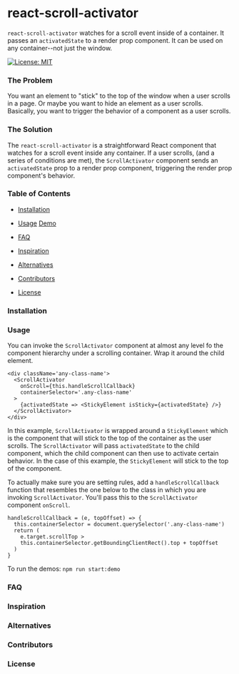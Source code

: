 # react-scroll-activator
`react-scroll-activator` watches for a scroll event inside of a container. It passes an `activatedState` to a render prop component.
It can be used on any container--not just the window.  

[![License: MIT](https://img.shields.io/badge/License-MIT-yellow.svg)](https://opensource.org/licenses/MIT)

### The Problem
You want an element to "stick" to the top of the window when a user scrolls in a page. Or maybe you want to hide an element as a user scrolls. Basically, you want to trigger the behavior of a component as a user scrolls. 

### The Solution
The `react-scroll-activator` is a straightforward React component that watches for a scroll event inside any container. If a user scrolls, (and a series of conditions are met), the `ScrollActivator` component sends an `activatedState` prop to a render prop component, triggering the render prop component's behavior. 

<!-- START doctoc generated TOC please keep comment here to allow auto update -->
<!-- DON'T EDIT THIS SECTION, INSTEAD RE-RUN doctoc TO UPDATE -->
### Table of Contents

- [Installation](#installation)
- [Usage](#usage)
  [Demo](https://raw.githubusercontent.com/maecapozzi/react-scroll-activator/master/examples/index.html)

- [FAQ](#faq)
- [Inspiration](#inspiration)
- [Alternatives](#alternatives)
- [Contributors](#contributors)
- [License](#license)

<!-- END doctoc generated TOC please keep comment here to allow auto update -->
  
### Installation
### Usage

You can invoke the `ScrollActivator` component at almost any level fo the component hierarchy under a scrolling container. Wrap it around the child element.

```
<div className='any-class-name'>
  <ScrollActivator
    onScroll={this.handleScrollCallback}
    containerSelector='.any-class-name'
  >
    {activatedState => <StickyElement isSticky={activatedState} />}
  </ScrollActivator>
</div>
```
In this example, `ScrollActivator` is wrapped around a `StickyElement` which is the component that will stick to the top of the container as the user scrolls. The `ScrollActivator` will pass `activatedState` to the child component, which the child component can then use to activate certain behavior. In the case of this example, the `StickyElement` will stick to the top of the component. 

To actually make sure you are setting rules, add a `handleScrollCallback` function that resembles the one below to the class in which you are invoking `ScrollActivator`. You'll pass this to the `ScrollActivator` component `onScroll`. 

```
handleScrollCallback = (e, topOffset) => {
  this.containerSelector = document.querySelector('.any-class-name')
  return (
    e.target.scrollTop >
    this.containerSelector.getBoundingClientRect().top + topOffset
  )
}
```

To run the demos: `npm run start:demo`

### FAQ
### Inspiration
### Alternatives
### Contributors
### License
